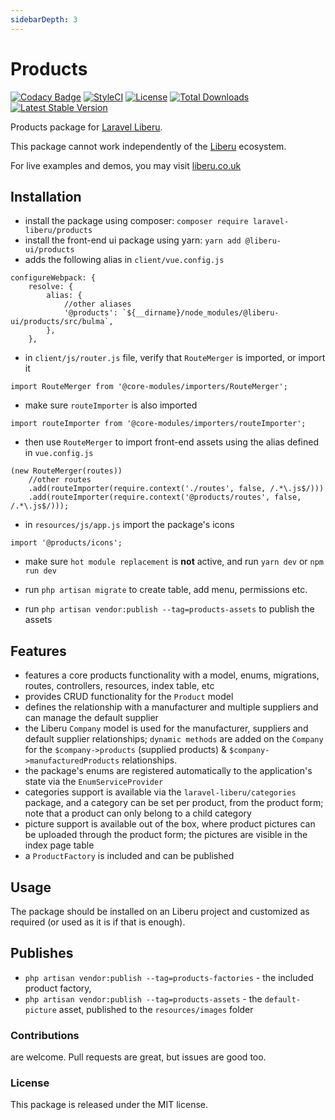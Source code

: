 ```yaml
---
sidebarDepth: 3
---
```


# Products

[![Codacy Badge](https://api.codacy.com/project/badge/Grade/6e342eff10f24db5b89be5fe203e424d)](https://www.codacy.com/app/laravel-liberu/products?utm_source=github.com&amp;utm_medium=referral&amp;utm_content=laravel-liberu/products&amp;utm_campaign=Badge_Grade)
[![StyleCI](https://github.styleci.io/repos/85492361/shield?branch=master)](https://github.styleci.io/repos/85492361)
[![License](https://poser.pugx.org/laravel-liberu/products/license)](https://packagist.org/packages/laravel-liberu/datatable)
[![Total Downloads](https://poser.pugx.org/laravel-liberu/products/downloads)](https://packagist.org/packages/laravel-liberu/products)
[![Latest Stable Version](https://poser.pugx.org/laravel-liberu/products/version)](https://packagist.org/packages/laravel-liberu/products)

Products package for [Laravel Liberu](https://github.com/laravel-liberu/Liberu).

This package cannot work independently of the [Liberu](https://github.com/laravel-liberu/Liberu) ecosystem.

For live examples and demos, you may visit [liberu.co.uk](https://www.liberu.co.uk)

## Installation

* install the package using composer: `composer require laravel-liberu/products`
* install the front-end ui package using yarn: `yarn add @liberu-ui/products`
* adds the following alias in `client/vue.config.js`
```
configureWebpack: {
    resolve: {
        alias: {
            //other aliases
            '@products': `${__dirname}/node_modules/@liberu-ui/products/src/bulma`,
        },
    },
```
* in `client/js/router.js` file, verify that `RouteMerger` is imported, or import it

`import RouteMerger from '@core-modules/importers/RouteMerger';`

* make sure `routeImporter` is also imported

`import routeImporter from '@core-modules/importers/routeImporter';`

* then use `RouteMerger` to import front-end assets using the alias defined in `vue.config.js`

```
(new RouteMerger(routes))
    //other routes
    .add(routeImporter(require.context('./routes', false, /.*\.js$/)))
    .add(routeImporter(require.context('@products/routes', false, /.*\.js$/)));
```

* in `resources/js/app.js` import the package's icons

`import '@products/icons';`

* make sure `hot module replacement` is **not** active, and run `yarn dev` or `npm run dev`

* run `php artisan migrate` to create table, add menu, permissions etc.
* run `php artisan vendor:publish --tag=products-assets` to publish the assets

## Features

- features a core products functionality with a model, enums, migrations, 
routes, controllers, resources, index table, etc 
- provides CRUD functionality for the `Product` model
- defines the relationship with a manufacturer and multiple suppliers
and can manage the default supplier
- the Liberu `Company` model is used for the manufacturer, 
suppliers and default supplier relationships; 
`dynamic methods` are added on the `Company` for the `$company->products` (supplied products) 
& `$company->manufacturedProducts` relationships.
- the package's enums are registered automatically to the application's state
via the `EnumServiceProvider`
- categories support is available via the `laravel-liberu/categories` package, and a category can be set per product, 
from the product form; note that a product can only belong to a child category
- picture support is available out of the box, where product pictures can be uploaded through the product form;
the pictures are visible in the index page table
- a `ProductFactory` is included and can be published

## Usage

The package should be installed on an Liberu project and customized as required 
(or used as it is if that is enough). 

## Publishes

- `php artisan vendor:publish --tag=products-factories` - the included product factory,
- `php artisan vendor:publish --tag=products-assets` - the `default-picture` asset, published to the
`resources/images` folder
   
### Contributions

are welcome. Pull requests are great, but issues are good too.

### License

This package is released under the MIT license.
